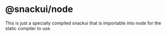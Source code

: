 # @snackui/node

This is just a specially compiled snackui that is importable into node for the static compiler to use.
